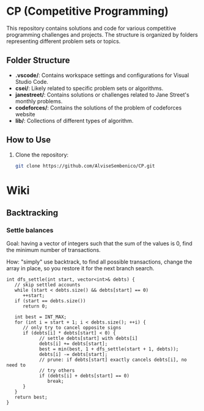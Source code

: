# CP (Competitive Programming)

This repository contains solutions and code for various competitive programming challenges and projects. The structure is organized by folders representing different problem sets or topics.

## Folder Structure

- **.vscode/**: Contains workspace settings and configurations for Visual Studio Code.
- **csei/**: Likely related to specific problem sets or algorithms.
- **janestreet/**: Contains solutions or challenges related to Jane Street's monthly problems.
- **codeforces/**: Contains the solutions of the problem of codeforces website
- **lib/**: Collections of different types of algorithm.

## How to Use

1. Clone the repository:
   ```bash
   git clone https://github.com/AlviseSembenico/CP.git


# Wiki

## Backtracking

### Settle balances

Goal: having a vector of integers such that the sum of the values is 0, find the minimum number of transactions.

How: "simply" use backtrack, to find all possible transactions, change the array in place, so you restore it for the next branch search.

```
int dfs_settle(int start, vector<int>& debts) {
   // skip settled accounts
   while (start < debts.size() && debts[start] == 0)
      ++start;
   if (start == debts.size())
      return 0;

   int best = INT_MAX;
   for (int i = start + 1; i < debts.size(); ++i) {
      // only try to cancel opposite signs
      if (debts[i] * debts[start] < 0) {
            // settle debts[start] with debts[i]
            debts[i] += debts[start];
            best = min(best, 1 + dfs_settle(start + 1, debts));
            debts[i] -= debts[start];
            // prune: if debts[start] exactly cancels debts[i], no need to
            // try others
            if (debts[i] + debts[start] == 0)
               break;
      }
   }
   return best;
}
```